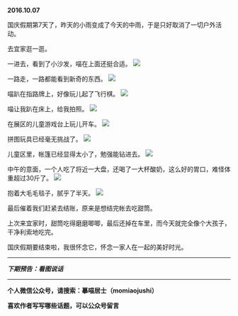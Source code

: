 **2016.10.07**

国庆假期第7天了，昨天的小雨变成了今天的中雨，于是只好取消了一切户外活动。

去宜家逛一逛。

一进去，看到了小沙发，喵在上面还挺合适。
![](http://upload-images.jianshu.io/upload_images/51001-6e8e033d400eea97.jpg?imageMogr2/auto-orient/strip%7CimageView2/2/w/1240)

一路走，一路都能看到新奇的东西。
![](http://upload-images.jianshu.io/upload_images/51001-a6f0d391e6d1a7b0.jpg?imageMogr2/auto-orient/strip%7CimageView2/2/w/1240)

喵趴在指路牌上，好像玩儿起了飞行棋。
![](http://upload-images.jianshu.io/upload_images/51001-1876e47758af5e5b.jpg?imageMogr2/auto-orient/strip%7CimageView2/2/w/1240)

喵让我趴在床上，给我拍照。
![](http://upload-images.jianshu.io/upload_images/51001-3cd4ca854136caec.jpg?imageMogr2/auto-orient/strip%7CimageView2/2/w/1240)

在展区的儿童游戏台上玩儿开车。
![](http://upload-images.jianshu.io/upload_images/51001-79fe850eac216c81.jpg?imageMogr2/auto-orient/strip%7CimageView2/2/w/1240)

拼图玩具已经毫无挑战了。
![](http://upload-images.jianshu.io/upload_images/51001-b3ef5f3e9f8cc2c0.jpg?imageMogr2/auto-orient/strip%7CimageView2/2/w/1240)

儿童区里，帐篷已经显得太小了，勉强能钻进去。
![](http://upload-images.jianshu.io/upload_images/51001-0df4581213a087ad.jpg?imageMogr2/auto-orient/strip%7CimageView2/2/w/1240)

中午的意面，一个人吃了将近一大盘，还喝了一大杯酸奶，这么好的胃口，难怪体重超过30斤了。
![](http://upload-images.jianshu.io/upload_images/51001-a4e37ca5288b3b20.jpg?imageMogr2/auto-orient/strip%7CimageView2/2/w/1240)

抱着大毛毛毯子，腻乎了半天。
![](http://upload-images.jianshu.io/upload_images/51001-b4b58ac0d6118b3f.jpg?imageMogr2/auto-orient/strip%7CimageView2/2/w/1240)

最后催着我们赶紧去结账，原来是想结完帐去吃甜筒。

上次来宜家时，甜筒吃得磨磨唧唧，最后还掉在车里，而今天就完全像个大孩子，干净利索地吃完。

国庆假期要结束啦，我很怀念它，怀念一家人在一起的美好时光。

***

***下期预告：看图说话***

***

**个人微信公众号，请搜索：摹喵居士（momiaojushi）**

**喜欢作者写写哪些话题，可以公众号留言**